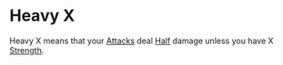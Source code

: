 # Heavy X
Heavy X means that your [Attacks](../../../../../Game%20Procedures/Attack.md) deal [Half](../../../../Foreword/Rule%20for%20rules.md#Halving) damage unless you have X [Strength](../../../../../Player%20Characters/Chosen%20Statistics/Strength.md).